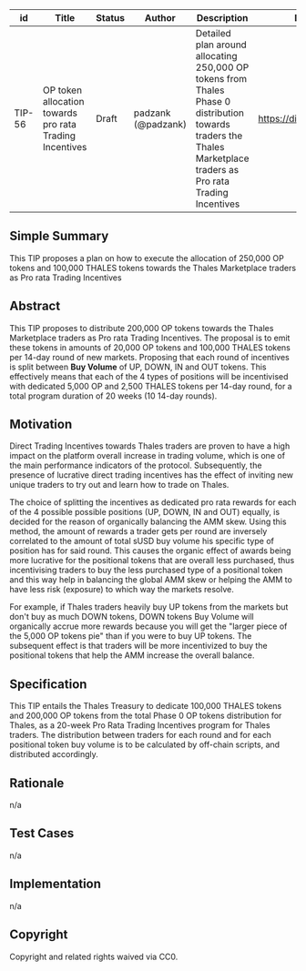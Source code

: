| id | Title | Status | Author | Description | Discussions to | Created |
| ----------- | ----------- | ----------- | ----------- | ----------- | ----------- | ----------- |
| TIP-56 | OP token allocation towards pro rata Trading Incentives | Draft | padzank (@padzank)| Detailed plan around allocating 250,000 OP tokens from Thales Phase 0 distribution towards traders the Thales Marketplace traders as Pro rata Trading Incentives | https://discord.gg/rPpPcMXSeU | 2022-06-02
 
## Simple Summary
 
This TIP proposes a plan on how to execute the allocation of 250,000 OP tokens and 100,000 THALES tokens towards the Thales Marketplace traders as Pro rata Trading Incentives
 
## Abstract
 
This TIP proposes to distribute 200,000 OP tokens towards the Thales Marketplace traders as Pro rata Trading Incentives. The proposal is to emit these tokens in amounts of 20,000 OP tokens and 100,000 THALES tokens per 14-day round of new markets. Proposing that each round of incentives is split between **Buy Volume** of UP, DOWN, IN and OUT  tokens. This effectively means that each of the 4 types of positions will be incentivised with dedicated 5,000 OP and 2,500 THALES tokens per 14-day round, for a total program duration of 20 weeks (10 14-day rounds).
 
## Motivation
 
Direct Trading Incentives towards Thales traders are proven to have a high impact on the platform overall increase in trading volume, which is one of the main performance indicators of the protocol. Subsequently, the presence of lucrative direct trading incentives has the effect of inviting new unique traders to try out and learn how to trade on Thales.  
  
The choice of splitting the incentives as dedicated pro rata rewards for each of the 4 possible possible positions (UP, DOWN, IN and OUT) equally, is decided for the reason of organically balancing the AMM skew. Using this method, the amount of rewards a trader gets per round are inversely correlated to the amount of total sUSD buy volume his specific type of position has for said round. This causes the organic effect of awards being more lucrative for the positional tokens that are overall less purchased, thus incentivising traders to buy the less purchased type of a positional token and this way help in balancing the global AMM skew or helping the AMM to have less risk (exposure) to which way the markets resolve.  

For example, if Thales traders heavily buy UP tokens from the markets but don't buy as much DOWN tokens, DOWN tokens Buy Volume will organically accrue more rewards because you will get the "larger piece of the 5,000 OP tokens pie" than if you were to buy UP tokens. The subsequent effect is that traders will be more incentivized to buy the positional tokens that help the AMM increase the overall balance.
 
## Specification
 
 This TIP entails the Thales Treasury to dedicate 100,000 THALES tokens and 200,000 OP tokens from the total Phase 0 OP tokens distribution for Thales, as a 20-week Pro Rata Trading Incentives program for Thales traders. The distribution between traders for each round and for each positional token buy volume is to be calculated by off-chain scripts, and distributed accordingly.

## Rationale
 
n/a
 
## Test Cases
 
n/a
 
## Implementation
 
n/a
 
## Copyright
 
Copyright and related rights waived via CC0.